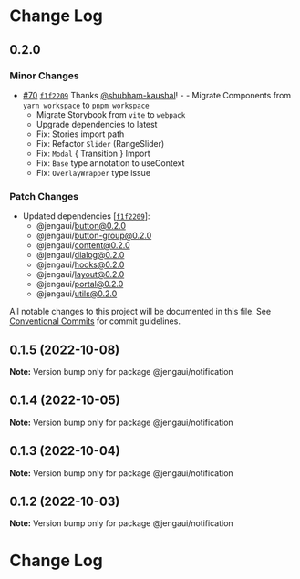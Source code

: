 # Change Log

## 0.2.0

### Minor Changes

- [#70](https://github.com/OutpostHQ/jengaui/pull/70) [`f1f2209`](https://github.com/OutpostHQ/jengaui/commit/f1f220929d81ac7f17a7c8e6043dc74ac0d52d63) Thanks [@shubham-kaushal](https://github.com/shubham-kaushal)! - - Migrate Components from `yarn workspace` to `pnpm workspace`
  - Migrate Storybook from `vite` to `webpack`
  - Upgrade dependencies to latest
  - Fix: Stories import path
  - Fix: Refactor `Slider` (RangeSlider)
  - Fix: `Modal` { Transition } Import
  - Fix: `Base` type annotation to useContext
  - Fix: `OverlayWrapper` type issue

### Patch Changes

- Updated dependencies [[`f1f2209`](https://github.com/OutpostHQ/jengaui/commit/f1f220929d81ac7f17a7c8e6043dc74ac0d52d63)]:
  - @jengaui/button@0.2.0
  - @jengaui/button-group@0.2.0
  - @jengaui/content@0.2.0
  - @jengaui/dialog@0.2.0
  - @jengaui/hooks@0.2.0
  - @jengaui/layout@0.2.0
  - @jengaui/portal@0.2.0
  - @jengaui/utils@0.2.0

All notable changes to this project will be documented in this file.
See [Conventional Commits](https://conventionalcommits.org) for commit guidelines.

## 0.1.5 (2022-10-08)

**Note:** Version bump only for package @jengaui/notification

## 0.1.4 (2022-10-05)

**Note:** Version bump only for package @jengaui/notification

## 0.1.3 (2022-10-04)

**Note:** Version bump only for package @jengaui/notification

## 0.1.2 (2022-10-03)

**Note:** Version bump only for package @jengaui/notification

# Change Log
